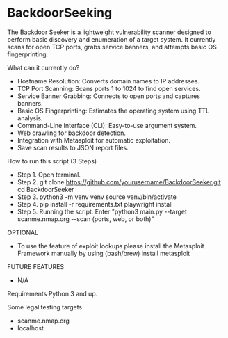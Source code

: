 # BackdoorSeeking
The Backdoor Seeker is a lightweight vulnerability scanner designed to perform basic discovery and enumeration of a target system.
It currently scans for open TCP ports, grabs service banners, and attempts basic OS fingerprinting.

What can it currently do?
- Hostname Resolution: Converts domain names to IP addresses.
- TCP Port Scanning: Scans ports 1 to 1024 to find open services.
- Service Banner Grabbing: Connects to open ports and captures banners.
- Basic OS Fingerprinting: Estimates the operating system using TTL analysis.
- Command-Line Interface (CLI): Easy-to-use argument system.
- Web crawling for backdoor detection.
- Integration with Metasploit for automatic exploitation.
- Save scan results to JSON report files.

How to run this script (3 Steps)
- Step 1. 
        Open terminal.
- Step 2. 
        git clone https://github.com/yourusername/BackdoorSeeker.git
        cd BackdoorSeeker
- Step 3. 
        python3 -m venv venv
        source venv/bin/activate
- Step 4.
        pip install -r requirements.txt
        playwright install
- Step 5. 
        Running the script.
        Enter "python3 main.py --target scanme.nmap.org --scan (ports, web, or both)"

OPTIONAL
- To use the feature of exploit lookups please install the Metasploit Framework manually by using (bash/brew) install metasploit

FUTURE FEATURES
- N/A

Requirements
Python 3 and up.

Some legal testing targets
- scanme.nmap.org
- localhost
